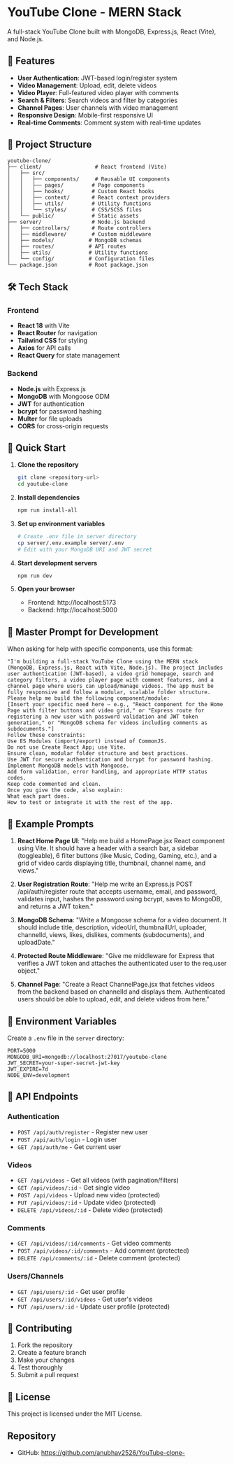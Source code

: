 # YouTube Clone - MERN Stack

A full-stack YouTube Clone built with MongoDB, Express.js, React (Vite), and Node.js.

## 🚀 Features

- **User Authentication**: JWT-based login/register system
- **Video Management**: Upload, edit, delete videos
- **Video Player**: Full-featured video player with comments
- **Search & Filters**: Search videos and filter by categories
- **Channel Pages**: User channels with video management
- **Responsive Design**: Mobile-first responsive UI
- **Real-time Comments**: Comment system with real-time updates

## 📁 Project Structure

```
youtube-clone/
├── client/                 # React frontend (Vite)
│   ├── src/
│   │   ├── components/     # Reusable UI components
│   │   ├── pages/         # Page components
│   │   ├── hooks/         # Custom React hooks
│   │   ├── context/       # React context providers
│   │   ├── utils/         # Utility functions
│   │   └── styles/        # CSS/SCSS files
│   └── public/            # Static assets
├── server/                # Node.js backend
│   ├── controllers/       # Route controllers
│   ├── middleware/        # Custom middleware
│   ├── models/           # MongoDB schemas
│   ├── routes/           # API routes
│   ├── utils/            # Utility functions
│   └── config/           # Configuration files
└── package.json          # Root package.json
```

## 🛠️ Tech Stack

### Frontend
- **React 18** with Vite
- **React Router** for navigation
- **Tailwind CSS** for styling
- **Axios** for API calls
- **React Query** for state management

### Backend
- **Node.js** with Express.js
- **MongoDB** with Mongoose ODM
- **JWT** for authentication
- **bcrypt** for password hashing
- **Multer** for file uploads
- **CORS** for cross-origin requests

## 🚀 Quick Start

1. **Clone the repository**
   ```bash
   git clone <repository-url>
   cd youtube-clone
   ```

2. **Install dependencies**
   ```bash
   npm run install-all
   ```

3. **Set up environment variables**
   ```bash
   # Create .env file in server directory
   cp server/.env.example server/.env
   # Edit with your MongoDB URI and JWT secret
   ```

4. **Start development servers**
   ```bash
   npm run dev
   ```

5. **Open your browser**
   - Frontend: http://localhost:5173
   - Backend: http://localhost:5000

## 📝 Master Prompt for Development

When asking for help with specific components, use this format:

```
"I'm building a full-stack YouTube Clone using the MERN stack (MongoDB, Express.js, React with Vite, Node.js). The project includes user authentication (JWT-based), a video grid homepage, search and category filters, a video player page with comment features, and a channel page where users can upload/manage videos. The app must be fully responsive and follow a modular, scalable folder structure. Please help me build the following component/module:
[Insert your specific need here — e.g., "React component for the Home Page with filter buttons and video grid," or "Express route for registering a new user with password validation and JWT token generation," or "MongoDB schema for videos including comments as subdocuments."]
Follow these constraints:
Use ES Modules (import/export) instead of CommonJS.
Do not use Create React App; use Vite.
Ensure clean, modular folder structure and best practices.
Use JWT for secure authentication and bcrypt for password hashing.
Implement MongoDB models with Mongoose.
Add form validation, error handling, and appropriate HTTP status codes.
Keep code commented and clean.
Once you give the code, also explain:
What each part does.
How to test or integrate it with the rest of the app.
```

## 🎯 Example Prompts

1. **React Home Page UI**: "Help me build a HomePage.jsx React component using Vite. It should have a header with a search bar, a sidebar (toggleable), 6 filter buttons (like Music, Coding, Gaming, etc.), and a grid of video cards displaying title, thumbnail, channel name, and views."

2. **User Registration Route**: "Help me write an Express.js POST /api/auth/register route that accepts username, email, and password, validates input, hashes the password using bcrypt, saves to MongoDB, and returns a JWT token."

3. **MongoDB Schema**: "Write a Mongoose schema for a video document. It should include title, description, videoUrl, thumbnailUrl, uploader, channelId, views, likes, dislikes, comments (subdocuments), and uploadDate."

4. **Protected Route Middleware**: "Give me middleware for Express that verifies a JWT token and attaches the authenticated user to the req.user object."

5. **Channel Page**: "Create a React ChannelPage.jsx that fetches videos from the backend based on channelId and displays them. Authenticated users should be able to upload, edit, and delete videos from here."

## 🔧 Environment Variables

Create a `.env` file in the `server` directory:

```env
PORT=5000
MONGODB_URI=mongodb://localhost:27017/youtube-clone
JWT_SECRET=your-super-secret-jwt-key
JWT_EXPIRE=7d
NODE_ENV=development
```

## 📱 API Endpoints

### Authentication
- `POST /api/auth/register` - Register new user
- `POST /api/auth/login` - Login user
- `GET /api/auth/me` - Get current user

### Videos
- `GET /api/videos` - Get all videos (with pagination/filters)
- `GET /api/videos/:id` - Get single video
- `POST /api/videos` - Upload new video (protected)
- `PUT /api/videos/:id` - Update video (protected)
- `DELETE /api/videos/:id` - Delete video (protected)

### Comments
- `GET /api/videos/:id/comments` - Get video comments
- `POST /api/videos/:id/comments` - Add comment (protected)
- `DELETE /api/comments/:id` - Delete comment (protected)

### Users/Channels
- `GET /api/users/:id` - Get user profile
- `GET /api/users/:id/videos` - Get user's videos
- `PUT /api/users/:id` - Update user profile (protected)

## 🤝 Contributing

1. Fork the repository
2. Create a feature branch
3. Make your changes
4. Test thoroughly
5. Submit a pull request

## 📄 License

This project is licensed under the MIT License. 
## Repository

- GitHub: https://github.com/anubhav2526/YouTube-clone-
